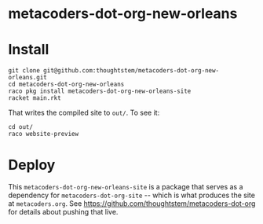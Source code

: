 metacoders-dot-org-new-orleans
=====================

# Install

```
git clone git@github.com:thoughtstem/metacoders-dot-org-new-orleans.git
cd metacoders-dot-org-new-orleans
raco pkg install metacoders-dot-org-new-orleans-site
racket main.rkt
```

That writes the compiled site to `out/`.  To see it:

```
cd out/
raco website-preview
```

# Deploy

This `metacoders-dot-org-new-orleans-site` is a package that serves as a dependency for `metacoders-dot-org-site` -- which is what produces the site at `metacoders.org`.  See https://github.com/thoughtstem/metacoders-dot-org for details about pushing that live.

